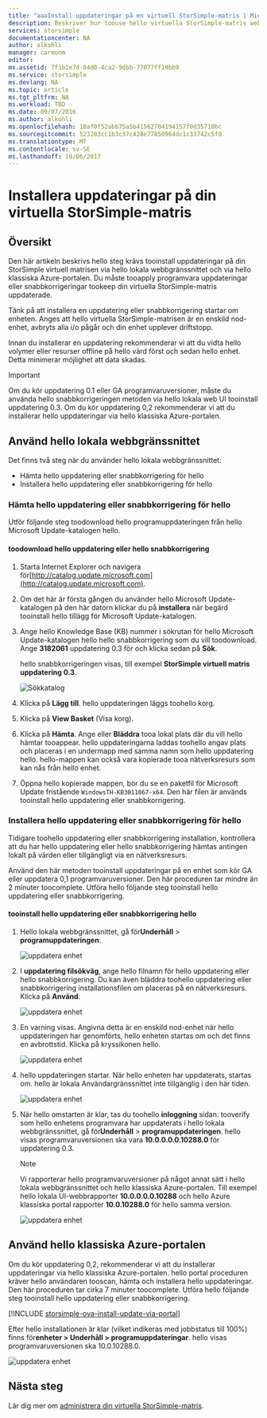 ```yaml
---
title: "aaaInstall uppdateringar på en virtuell StorSimple-matris | Microsoft Docs"
description: Beskriver hur toouse hello virtuella StorSimple-matris web UI tooapply uppdaterar metoden hello portal och snabbkorrigering
services: storsimple
documentationcenter: NA
author: alkohli
manager: carmonm
editor: 
ms.assetid: 7f1b1e7d-04d0-4ca2-9dbb-77077ff19bb9
ms.service: storsimple
ms.devlang: NA
ms.topic: article
ms.tgt_pltfrm: NA
ms.workload: TBD
ms.date: 09/07/2016
ms.author: alkohli
ms.openlocfilehash: 10af0f52abb75a5b41562704194157f0d35710bc
ms.sourcegitcommit: 523283cc1b3c37c428e77850964dc1c33742c5f0
ms.translationtype: MT
ms.contentlocale: sv-SE
ms.lasthandoff: 10/06/2017
---
```

# <a name="install-updates-on-your-storsimple-virtual-array"></a>Installera uppdateringar på din virtuella StorSimple-matris
## <a name="overview"></a>Översikt
Den här artikeln beskrivs hello steg krävs tooinstall uppdateringar på din StorSimple virtuell matrisen via hello lokala webbgränssnittet och via hello klassiska Azure-portalen. Du måste tooapply programvara uppdateringar eller snabbkorrigeringar tookeep din virtuella StorSimple-matris uppdaterade. 

Tänk på att installera en uppdatering eller snabbkorrigering startar om enheten. Anges att hello virtuella StorSimple-matrisen är en enskild nod-enhet, avbryts alla i/o pågår och din enhet upplever driftstopp. 

Innan du installerar en uppdatering rekommenderar vi att du vidta hello volymer eller resurser offline på hello värd först och sedan hello enhet. Detta minimerar möjlighet att data skadas.

> [!IMPORTANT]
> Om du kör uppdatering 0.1 eller GA programvaruversioner, måste du använda hello snabbkorrigeringen metoden via hello lokala web UI tooinstall uppdatering 0.3. Om du kör uppdatering 0,2 rekommenderar vi att du installerar hello uppdateringar via hello klassiska Azure-portalen.
> 
> 

## <a name="use-hello-local-web-ui"></a>Använd hello lokala webbgränssnittet
Det finns två steg när du använder hello lokala webbgränssnittet:

* Hämta hello uppdatering eller snabbkorrigering för hello
* Installera hello uppdatering eller snabbkorrigering för hello

### <a name="download-hello-update-or-hello-hotfix"></a>Hämta hello uppdatering eller snabbkorrigering för hello
Utför följande steg toodownload hello programuppdateringen från hello Microsoft Update-katalogen hello.

#### <a name="toodownload-hello-update-or-hello-hotfix"></a>toodownload hello uppdatering eller hello snabbkorrigering
1. Starta Internet Explorer och navigera för[http://catalog.update.microsoft.com](http://catalog.update.microsoft.com).
2. Om det här är första gången du använder hello Microsoft Update-katalogen på den här datorn klickar du på **installera** när begärd tooinstall hello tillägg för Microsoft Update-katalogen.
3. Ange hello Knowledge Base (KB) nummer i sökrutan för hello Microsoft Update-katalogen hello hello snabbkorrigering som du vill toodownload. Ange **3182061** uppdatering 0.3 för och klicka sedan på **Sök**.
   
    hello snabbkorrigeringen visas, till exempel **StorSimple virtuell matris uppdatering 0.3**.
   
    ![Sökkatalog](./media/storsimple-ova-install-update-01/download1.png)
4. Klicka på **Lägg till**. hello uppdateringen läggs toohello korg.
5. Klicka på **View Basket** (Visa korg).
6. Klicka på **Hämta**. Ange eller **Bläddra** tooa lokal plats där du vill hello hämtar tooappear. hello uppdateringarna laddas toohello angav plats och placeras i en undermapp med samma namn som hello uppdatering hello. hello-mappen kan också vara kopierade tooa nätverksresurs som kan nås från hello enhet.
7. Öppna hello kopierade mappen, bör du se en paketfil för Microsoft Update fristående `WindowsTH-KB3011067-x64`. Den här filen är används tooinstall hello uppdatering eller snabbkorrigering.

### <a name="install-hello-update-or-hello-hotfix"></a>Installera hello uppdatering eller snabbkorrigering för hello
Tidigare toohello uppdatering eller snabbkorrigering installation, kontrollera att du har hello uppdatering eller hello snabbkorrigering hämtas antingen lokalt på värden eller tillgängligt via en nätverksresurs. 

Använd den här metoden tooinstall uppdateringar på en enhet som kör GA eller uppdatera 0,1 programvaruversioner. Den här proceduren tar mindre än 2 minuter toocomplete. Utföra hello följande steg tooinstall hello uppdatering eller snabbkorrigering.

#### <a name="tooinstall-hello-update-or-hello-hotfix"></a>tooinstall hello uppdatering eller snabbkorrigering hello
1. Hello lokala webbgränssnittet, gå för**Underhåll** > **programuppdateringen**.
   
    ![uppdatera enhet](./media/storsimple-ova-install-update-01/update1m.png)
2. I **uppdatering filsökväg**, ange hello filnamn för hello uppdatering eller hello snabbkorrigering. Du kan även bläddra toohello uppdatering eller snabbkorrigering installationsfilen om placeras på en nätverksresurs. Klicka på **Använd**.
   
    ![uppdatera enhet](./media/storsimple-ova-install-update-01/update2m.png)
3. En varning visas. Angivna detta är en enskild nod-enhet när hello uppdateringen har genomförts, hello enheten startas om och det finns en avbrottstid. Klicka på kryssikonen hello.
   
   ![uppdatera enhet](./media/storsimple-ova-install-update-01/update3m.png)
4. hello uppdateringen startar. När hello enheten har uppdaterats, startas om. hello är lokala Användargränssnittet inte tillgänglig i den här tiden.
   
    ![uppdatera enhet](./media/storsimple-ova-install-update-01/update5m.png)
5. När hello omstarten är klar, tas du toohello **inloggning** sidan. tooverify som hello enhetens programvara har uppdaterats i hello lokala webbgränssnittet, gå för**Underhåll** > **programuppdateringen**. hello visas programvaruversionen ska vara **10.0.0.0.0.10288.0** för uppdatering 0.3.
   
   > [!NOTE]
   > Vi rapporterar hello programvaruversioner på något annat sätt i hello lokala webbgränssnittet och hello klassiska Azure-portalen. Till exempel hello lokala UI-webbrapporter **10.0.0.0.0.10288** och hello Azure klassiska portal rapporter **10.0.10288.0** för hello samma version. 
   > 
   > 
   
    ![uppdatera enhet](./media/storsimple-ova-install-update-01/update6m.png)

## <a name="use-hello-azure-classic-portal"></a>Använd hello klassiska Azure-portalen
Om du kör uppdatering 0,2, rekommenderar vi att du installerar uppdateringar via hello klassiska Azure-portalen. hello portal proceduren kräver hello användaren tooscan, hämta och installera hello uppdateringar. Den här proceduren tar cirka 7 minuter toocomplete. Utföra hello följande steg tooinstall hello uppdatering eller snabbkorrigering.

[!INCLUDE [storsimple-ova-install-update-via-portal](../../includes/storsimple-ova-install-update-via-portal.md)]

Efter hello installationen är klar (vilket indikeras med jobbstatus till 100%) finns för**enheter > Underhåll > programuppdateringar**. hello visas programvaruversionen ska 10.0.10288.0.

![uppdatera enhet](./media/storsimple-ova-install-update-01/azupdate12m.png)

## <a name="next-steps"></a>Nästa steg
Lär dig mer om [administrera din virtuella StorSimple-matris](storsimple-ova-web-ui-admin.md).

